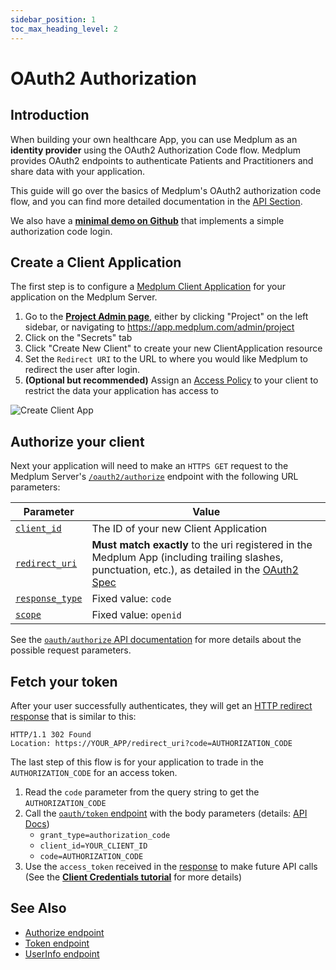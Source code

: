 ```yaml
---
sidebar_position: 1
toc_max_heading_level: 2
---
```


# OAuth2 Authorization

## Introduction

When building your own healthcare App, you can use Medplum as an **identity provider** using the OAuth2 Authorization Code flow. Medplum provides OAuth2 endpoints to authenticate Patients and Practitioners and share data with your application.

This guide will go over the basics of Medplum's OAuth2 authorization code flow, and you can find more detailed documentation in the [API Section](../api/oauth/).

We also have a **[minimal demo on Github](https://github.com/medplum/medplum-oauth-demo)** that implements a simple authorization code login.

## Create a Client Application

The first step is to configure a [Medplum Client Application](https://app.medplum.com/ClientApplication) for your application on the Medplum Server.

1. Go to the [**Project Admin page**](https://app.medplum.com/admin/project), either by clicking "Project" on the left sidebar, or navigating to https://app.medplum.com/admin/project
2. Click on the "Secrets" tab
3. Click "Create New Client" to create your new ClientApplication resource
4. Set the `Redirect URI` to the URL to where you would like Medplum to redirect the user after login.
5. **(Optional but recommended)** Assign an [Access Policy](./access-control) to your client to restrict the data your application has access to

![Create Client App](/img/create-client-app.png)

## Authorize your client

Next your application will need to make an `HTTPS GET` request to the Medplum Server's [`/oauth2/authorize`](../api/oauth/authorize) endpoint with the following URL parameters:

| Parameter                                                       | Value                                                                                                                                                                                                     |
| --------------------------------------------------------------- | --------------------------------------------------------------------------------------------------------------------------------------------------------------------------------------------------------- |
| [`client_id`](../api/oauth/authorize#clientid-required)         | The ID of your new Client Application                                                                                                                                                                     |
| [`redirect_uri`](../api/oauth/authorize#redirecturi-required)   | **Must match exactly** to the uri registered in the Medplum App (including trailing slashes, punctuation, etc.), as detailed in the [OAuth2 Spec](https://www.rfc-editor.org/rfc/rfc6749#section-3.1.2.3) |
| [`response_type`](../api/oauth/authorize#responsetype-required) | Fixed value: `code`                                                                                                                                                                                       |
| [`scope`](../api/oauth/authorize#scope-required)                | Fixed value: `openid`                                                                                                                                                                                     |

See the [`oauth/authorize` API documentation](../api/oauth/authorize) for more details about the possible request parameters.

## Fetch your token

After your user successfully authenticates, they will get an [HTTP redirect response](../api/oauth/authorize#authorization-code-grant) that is similar to this:

```
HTTP/1.1 302 Found
Location: https://YOUR_APP/redirect_uri?code=AUTHORIZATION_CODE
```

The last step of this flow is for your application to trade in the `AUTHORIZATION_CODE` for an access token.

1. Read the `code` parameter from the query string to get the `AUTHORIZATION_CODE`
2. Call the [`oauth/token` endpoint](../api/oauth/token) with the body parameters (details: [API Docs](../api/oauth/token#request-parameters-in-body))
   - `grant_type=authorization_code`
   - `client_id=YOUR_CLIENT_ID`
   - `code=AUTHORIZATION_CODE`
3. Use the `access_token` received in the [response](../api/oauth/token#sample-response) to make future API calls (See the [**Client Credentials tutorial**](./client-credentials) for more details)

## See Also

- [Authorize endpoint](../api/oauth/authorize)
- [Token endpoint](../api/oauth/token)
- [UserInfo endpoint](../api/oauth/userinfo)

